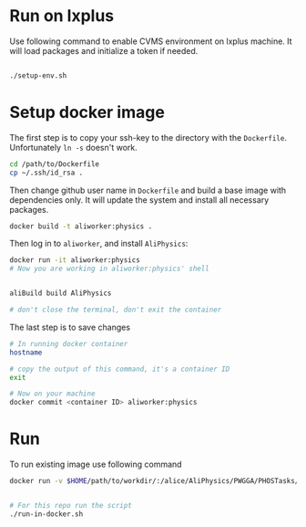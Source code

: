 # Run on lxplus

Use following command to enable CVMS environment on lxplus machine. It will load packages and initialize a token if needed.

```bash

./setup-env.sh
```

# Setup docker image

The first step is to copy your ssh-key to the directory with the `Dockerfile`. Unfortunately `ln -s` doesn't work.
```bash
cd /path/to/Dockerfile
cp ~/.ssh/id_rsa .
```

Then change github user name in `Dockerfile` and build a base image with dependencies only. It will update the system and install all necessary packages.
```bash
docker build -t aliworker:physics .
```

Then log in to `aliworker`, and install `AliPhysics`:

```bash
docker run -it aliworker:physics
# Now you are working in aliworker:physics' shell


aliBuild build AliPhysics

# don't close the terminal, don't exit the container
```

The last step is to save changes
```bash
# In running docker container 
hostname

# copy the output of this command, it's a container ID
exit

# Now on your machine
docker commit <container ID> aliworker:physics
```


# Run
To run existing image use following command

```bash
docker run -v $HOME/path/to/workdir/:/alice/AliPhysics/PWGGA/PHOSTasks/workdir -it aliworker:physics


# For this repo run the script
./run-in-docker.sh
```